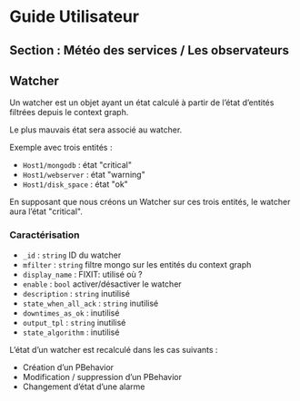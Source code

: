 # Guide Utilisateur

## Section : Météo des services / Les observateurs

## Watcher

Un watcher est un objet ayant un état calculé à partir de l’état d’entités filtrées depuis le context graph.

Le plus mauvais état sera associé au watcher.

Exemple avec trois entités :

 * `Host1/mongodb` : état "critical"
 * `Host1/webserver` : état "warning"
 * `Host1/disk_space` : état "ok"

En supposant que nous créons un Watcher sur ces trois entités, le watcher aura l’état "critical".

### Caractérisation

 * `_id` : `string` ID du watcher
 * `mfilter` : `string` filtre mongo sur les entités du context graph
 * `display_name` : FIXIT: utilisé où ?
 * `enable` : `bool` activer/désactiver le watcher
 * `description` : `string` inutilisé
 * `state_when_all_ack` : `string` inutilisé
 * `downtimes_as_ok` : inutilisé
 * `output_tpl` : `string` inutilisé
 * `state_algorithm` : inutilisé

L’état d’un watcher est recalculé dans les cas suivants :

 * Création d’un PBehavior
 * Modification / suppression d’un PBehavior
 * Changement d’état d’une alarme
